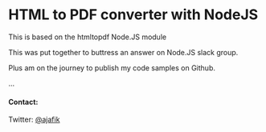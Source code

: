 # HTML to PDF converter with NodeJS

This is based on the htmltopdf Node.JS module

This was put together to buttress an answer on Node.JS slack group.

Plus am on the journey to publish my code samples on Github.

...
#### Contact:
Twitter: [@ajafik](https://twitter.com/ajafik)